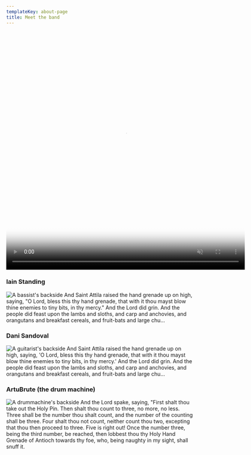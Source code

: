 ```yaml
---
templateKey: about-page
title: Meet the band
---
```

<video poster="/img/thegif_poster.gif" autoplay muted loop playsinline width="640" height="640">
    <source src="/img/thevideo_betterquality.mp4" type="video/mp4"></video>

### Iain Standing
![A bassist's backside](/img/iain.jpg)
And Saint Attila raised the hand grenade up on high, saying, "O Lord, bless this thy hand grenade, that with it thou mayst blow thine enemies to tiny bits, in thy mercy." And the Lord did grin. And the people did feast upon the lambs and sloths, and carp and anchovies, and orangutans and breakfast cereals, and fruit-bats and large chu...

### Dani Sandoval
![A guitarist's backside](/img/dani.jpg)
And Saint Attila raised the hand grenade up on high, saying, 'O Lord, bless this thy hand grenade, that with it thou mayst blow thine enemies to tiny bits, in thy mercy.' And the Lord did grin. And the people did feast upon the lambs and sloths, and carp and anchovies, and orangutans and breakfast cereals, and fruit-bats and large chu...

### ArtuBrute (the drum machine)
![A drummachine's backside](/img/artubrute.jpg)
And the Lord spake, saying, "First shalt thou take out the Holy Pin. Then shalt thou count to three, no more, no less. Three shall be the number thou shalt count, and the number of the counting shall be three. Four shalt thou not count, neither count thou two, excepting that thou then proceed to three. Five is right out! Once the number three, being the third number, be reached, then lobbest thou thy Holy Hand Grenade of Antioch towards thy foe, who, being naughty in my sight, shall snuff it.
